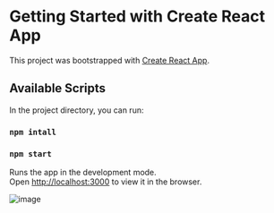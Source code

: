# Getting Started with Create React App

This project was bootstrapped with [Create React App](https://github.com/facebook/create-react-app).

## Available Scripts

In the project directory, you can run:

### `npm intall`
### `npm start`

Runs the app in the development mode.\
Open [http://localhost:3000](http://localhost:3000) to view it in the browser.

![image](https://github.com/Eldio-Neto/sistema_finan-as/assets/97411284/bec9d866-4046-436a-ae43-5ac313d40b95)

